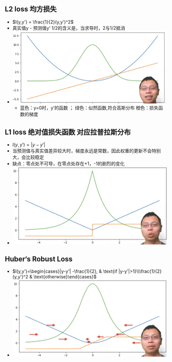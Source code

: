 ## L2 loss 均方损失

- $l(y,y') = \frac{1}{2}(y,y')^2$
- 真实值y - 预测值y‘  1/2的含义是，当求导时，2与1/2抵消
- ![9.3](img/9.3.png)
  - 蓝色：y=0时，y’的函数    ； 绿色：似然函数,符合高斯分布    橙色：损失函数的梯度

## L1 loss 绝对值损失函数  对应拉普拉斯分布

- $l(y,y') = |y-y'|$
- 当预测值与真实值差异较大时，梯度永远是常数，因此权重的更新不会特别大，会比较稳定
- 缺点：零点处不可导，在零点处存在+1，-1的剧烈的变化
- ![9.4](img/9.4.png)

## Huber‘s Robust Loss

- $l(y,y')=\begin{cases}|y-y'| -\frac{1}{2}, & \text{if |y-y'|>1}\\\frac{1}{2}(y,y')^2  & \text{otherwise}\end{cases}$
- ![9.5](img/9.5.png)

